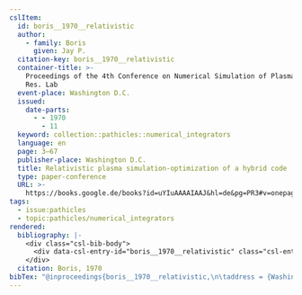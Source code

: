 ```yaml
---
cslItem:
  id: boris__1970__relativistic
  author:
    - family: Boris
      given: Jay P.
  citation-key: boris__1970__relativistic
  container-title: >-
    Proceedings of the 4th Conference on Numerical Simulation of Plasmas. Naval
    Res. Lab
  event-place: Washington D.C.
  issued:
    date-parts:
      - - 1970
        - 11
  keyword: collection::pathicles::numerical_integrators
  language: en
  page: 3–67
  publisher-place: Washington D.C.
  title: Relativistic plasma simulation-optimization of a hybrid code
  type: paper-conference
  URL: >-
    https://books.google.de/books?id=uYIuAAAAIAAJ&hl=de&pg=PR3#v=onepage&q&f=false
tags:
  - issue:pathicles
  - topic:pathicles/numerical_integrators
rendered:
  bibliography: |-
    <div class="csl-bib-body">
      <div data-csl-entry-id="boris__1970__relativistic" class="csl-entry">Boris, J.P. 1970 “Relativistic plasma simulation-optimization of a hybrid code,” in <i>Proceedings of the 4th Conference on Numerical Simulation of Plasmas. Naval Res. Lab</i>. Washington D.C., pp. 3–67. Available at: <a href='https://books.google.de/books?id=uYIuAAAAIAAJ&#38'>https://books.google.de/books?id=uYIuAAAAIAAJ&#38</a>;hl=de&#38;pg=PR3#v=onepage&#38;q&#38;f=false.</div>
    </div>
  citation: Boris, 1970
bibTex: "@inproceedings{boris__1970__relativistic,\n\taddress = {Washington D.C.},\n\tauthor = {Boris, Jay P.},\n\tbooktitle = {Proceedings of the 4th {Conference} on {Numerical} {Simulation} of {Plasmas}. {Naval} {Res}. {Lab}},\n\tyear = {1970},\n\tmonth = {11},\n\tpages = {3--67},\n\ttitle = {Relativistic plasma simulation-optimization of a hybrid code},\n\thowpublished = {https://books.google.de/books?id=uYIuAAAAIAAJ&hl=de&pg=PR3#v=onepage&q&f=false},\n}\n\n"
---
```

